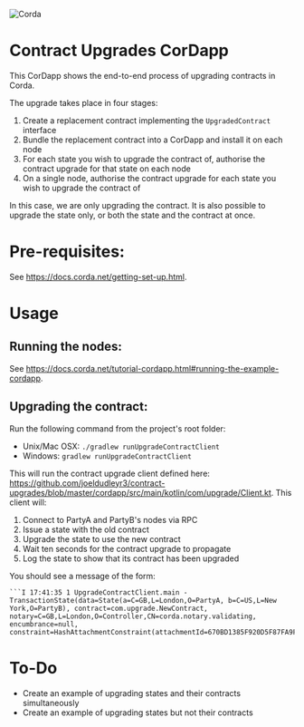 ![Corda](https://www.corda.net/wp-content/uploads/2016/11/fg005_corda_b.png)

# Contract Upgrades CorDapp

This CorDapp shows the end-to-end process of upgrading contracts in Corda.

The upgrade takes place in four stages:

1. Create a replacement contract implementing the `UpgradedContract` interface
2. Bundle the replacement contract into a CorDapp and install it on each node
3. For each state you wish to upgrade the contract of, authorise the contract upgrade for that state on each node
4. On a single node, authorise the contract upgrade for each state you wish to upgrade the contract of

In this case, we are only upgrading the contract. It is also possible to upgrade the state only, or both the state and 
the contract at once.

# Pre-requisites:
  
See https://docs.corda.net/getting-set-up.html.

# Usage

## Running the nodes:

See https://docs.corda.net/tutorial-cordapp.html#running-the-example-cordapp.

## Upgrading the contract:

Run the following command from the project's root folder:

* Unix/Mac OSX: `./gradlew runUpgradeContractClient`
* Windows: `gradlew runUpgradeContractClient`

This will run the contract upgrade client defined here: https://github.com/joeldudleyr3/contract-upgrades/blob/master/cordapp/src/main/kotlin/com/upgrade/Client.kt. This client will:

1. Connect to PartyA and PartyB's nodes via RPC
2. Issue a state with the old contract
3. Upgrade the state to use the new contract
4. Wait ten seconds for the contract upgrade to propagate
5. Log the state to show that its contract has been upgraded

You should see a message of the form:

    ```I 17:41:35 1 UpgradeContractClient.main - TransactionState(data=State(a=C=GB,L=London,O=PartyA, b=C=US,L=New 
    York,O=PartyB), contract=com.upgrade.NewContract, notary=C=GB,L=London,O=Controller,CN=corda.notary.validating, 
    encumbrance=null, constraint=HashAttachmentConstraint(attachmentId=670BD1385F920D5F87FA9F42FAA2DE86E31F1CAD...))```

# To-Do

* Create an example of upgrading states and their contracts simultaneously
* Create an example of upgrading states but not their contracts
